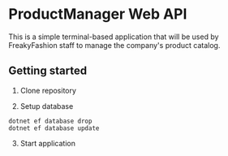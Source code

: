 # ProductManager Web API

This is a simple terminal-based application that will be used by FreakyFashion staff to manage the company's product catalog.

## Getting started

1. Clone repository

2. Setup database

```
dotnet ef database drop
dotnet ef database update
```

3. Start application
